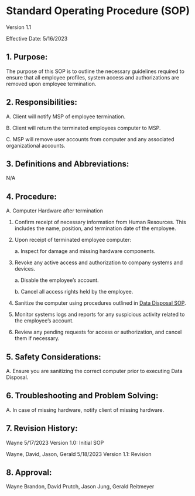 # Standard Operating Procedure (SOP)

Version 1.1

Effective Date: 5/16/2023

## 1. Purpose:

   The purpose of this SOP is to outline the necessary guidelines required to ensure that all employee profiles, system access and authorizations are removed upon employee termination.

## 2. Responsibilities:

   A. Client will notify MSP of employee termination. 
   
   B. Client will return the terminated employees computer to MSP.
   
   C. MSP will remove user accounts from computer and any associated organizational accounts.
   
## 3. Definitions and Abbreviations:

   N/A

## 4. Procedure:

   A. Computer Hardware after termination

   1. Confirm receipt of necessary information from Human Resources. This includes the name, position, and termination date of the employee.

   2. Upon receipt of terminated employee computer:

      a. Inspect for damage and missing hardware components.

   3. Revoke any active access and authorization to company systems and devices.
   
      a. Disable the employee’s account.

      b. Cancel all access rights held by the employee.
      
   4. Sanitize the computer using procedures outlined in [Data Disposal SOP](https://github.com/201d8-team1/Documentation/edit/main/SOPs/For%20terminated%20employees#:~:text=Data%20Disposal%20SOP.md).

   5. Monitor systems logs and reports for any suspicious activity related to the employee’s account.

   6. Review any pending requests for access or authorization, and cancel them if necessary.

## 5. Safety Considerations:

   A. Ensure you are sanitizing the correct computer prior to executing Data Disposal.
   
## 6. Troubleshooting and Problem Solving:

   A. In case of missing hardware, notify client of missing hardware.

## 7. Revision History:

   Wayne 5/17/2023 Version 1.0: Initial SOP
   
   Wayne, David, Jason, Gerald 5/18/2023 Version 1.1: Revision

## 8. Approval:

Wayne Brandon, David Prutch, Jason Jung, Gerald Reitmeyer

